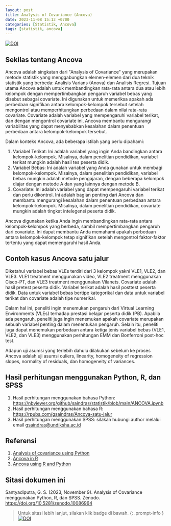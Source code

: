 ```yaml
---
layout: post
title: Analysis of Covariance (Ancova)
date: 2023-11-08 15:13 +0700
categories: [Statistik, Ancova]
tags: [statistik, ancova]
---
```


[![DOI](https://zenodo.org/badge/715346572.svg)](https://zenodo.org/doi/10.5281/zenodo.10086963)

## Sekilas tentang Ancova

Ancova adalah singkatan dari "Analysis of Covariance" yang merupakan metode statistik yang menggabungkan elemen-elemen dari dua teknik statistik yang berbeda: Analisis Varians (Anova) dan Analisis Regresi. Tujuan utama Ancova adalah untuk membandingkan rata-rata antara dua atau lebih kelompok dengan mempertimbangkan pengaruh variabel bebas yang disebut sebagai covariate. Ini digunakan untuk memeriksa apakah ada perbedaan signifikan antara kelompok-kelompok tersebut setelah mengontrol atau memperhitungkan perbedaan dalam nilai rata-rata covariate. Covariate adalah variabel yang mempengaruhi variabel terikat, dan dengan mengontrol covariate ini, Ancova membantu mengurangi variabilitas yang dapat menyebabkan kesalahan dalam penentuan perbedaan antara kelompok-kelompok tersebut.

Dalam konteks Ancova, ada beberapa istilah yang perlu dipahami:
1. Variabel Terikat: Ini adalah variabel yang ingin Anda bandingkan antara kelompok-kelompok. Misalnya, dalam penelitian pendidikan, variabel terikat mungkin adalah hasil tes peserta didik.
2. Variabel Bebas: Ini adalah variabel yang Anda gunakan untuk membagi kelompok-kelompok. Misalnya, dalam penelitian pendidikan, variabel bebas mungkin adalah metode pengajaran, dengan beberapa kelompok diajar dengan metode A dan yang lainnya dengan metode B.
3. Covariate: Ini adalah variabel yang dapat mempengaruhi variabel terikat dan perlu dikontrol. Ini adalah bagian penting dari Ancova dan membantu mengurangi kesalahan dalam penentuan perbedaan antara kelompok-kelompok. Misalnya, dalam penelitian pendidikan, covariate mungkin adalah tingkat intelegensi peserta didik.

Ancova digunakan ketika Anda ingin membandingkan rata-rata antara kelompok-kelompok yang berbeda, sambil mempertimbangkan pengaruh dari covariate. Ini dapat membantu Anda memahami apakah perbedaan antara kelompok-kelompok tetap signifikan setelah mengontrol faktor-faktor tertentu yang dapat memengaruhi hasil Anda.

## Contoh kasus Ancova satu jalur

Diketahui variabel bebas VLEs terdiri dari 3 kelompok yakni VLE1, VLE2, dan VLE3. VLE1 treatment menggunakan video, VLE2 treatment menggunakan Cisco-PT, dan VLE3 treatment menggunakan Vilanets. Covariate adalah hasil pretest peserta didik. Variabel terikat adalah hasil posttest peserta didik. Data untuk variabel bebas bertipe kategorikal dan data untuk variabel terikat dan covariate adalah tipe numerikal.

Dalam hal ini, peneliti ingin menemukan pengaruh dari Virtual Learning Environments (VLEs) terhadap prestasi belajar peserta didik (PB). Apabila ada pengaruh, peneliti juga ingin menemukan apakah covariate merupakan sebuah variabel penting dalam menentukan pengaruh. Selain itu, peneliti juga dapat menemukan perbedaan antara ketiga jenis variabel bebas (VLE1, VLE2, dan VLE3) menggunakan perhitungan EMM dan Bonferroni post-hoc test.

Adapun uji asumsi yang terlebih dahulu dilakukan sebelum ke proses Ancova adalah uji asumsi ouliers, linearity, homogeneity of regression slopes, normality of residuals, dan homogeneity of variances.

## Hasil perhitungan menggunakan Python, R, dan SPSS

1. Hasil perhitungan menggunakan bahasa Python: <https://nbviewer.org/github/saindras/statistik/blob/main/ANCOVA.ipynb>
2. Hasil perhitungan menggunakan bahasa R: <https://rpubs.com/gsaindras/Ancova-satu-jalur>
3. Hasil perhitungan menggunakan SPSS: silakan hubungi author melalui email [gsaindras@undiksha.ac.id](mailto:gsaindras@undiksha.ac.id)

## Referensi

1. [Analysis of covariance using Python](https://www.youtube.com/watch?v=FhZB1oGVrYc)
2. [Ancova in R](https://www.datanovia.com/en/lessons/Ancova-in-r/)
3. [Ancova using R and Python](https://www.reneshbedre.com/blog/Ancova.html)

## Sitasi dokumen ini

Santyadiputra, G. S. (2023, November 9). Analysis of Covariance menggunakan Python, R, dan SPSS. Zenodo. https://doi.org/10.5281/zenodo.10086964

> Untuk sitasi lebih lanjut, silakan klik badge di bawah.
{: .prompt-info }
[![DOI](https://zenodo.org/badge/715346572.svg)](https://zenodo.org/doi/10.5281/zenodo.10086963)